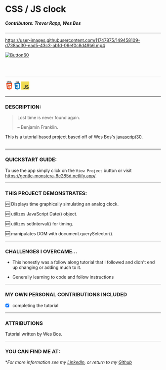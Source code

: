 # CSS / JS clock


##### Contributors: Trevor Rapp, Wes Bos

 ---


https://user-images.githubusercontent.com/11747875/149458109-d738ac30-ead5-43c3-ab1d-06ef0c8d49b6.mp4

[![Button60](https://user-images.githubusercontent.com/11747875/145134031-63e505b6-c009-4e4b-8bd6-bc160c52c3f1.png)](https://trrapp12.github.io/CSS_JS_clock/)

<br>
<br>


---

<img align="left" alt="HTML5" width="26px" src="https://raw.githubusercontent.com/github/explore/80688e429a7d4ef2fca1e82350fe8e3517d3494d/topics/html/html.png" />
<img align="left" alt="CSS3" width="26px" src="https://raw.githubusercontent.com/github/explore/80688e429a7d4ef2fca1e82350fe8e3517d3494d/topics/css/css.png" />
<img align="left" alt="JavaScript" width="26px" src="https://raw.githubusercontent.com/github/explore/80688e429a7d4ef2fca1e82350fe8e3517d3494d/topics/javascript/javascript.png" />
<br>
<br>

---

### DESCRIPTION:

>Lost time is never found again.
>
>– Benjamin Franklin.

This is a tutorial based project based off of Wes Bos's [javascript30](https://javascript30.com/).
<br>
<br>

---

### QUICKSTART GUIDE: 

To use the app simply click on the ```View Project``` button or visit https://gentle-monstera-8c285d.netlify.app/. 

---

### THIS PROJECT DEMONSTRATES:

🆕  Displays time graphically simulating an analog clock.

🆕 utilizes JavaScript Date() object.

🆕 utilizes setInterval() for timing.

🆕 manipulates DOM with document.querySelector().

---

### CHALLENGES I OVERCAME...

* This honestly was a follow along tutorial that I followed and didn't end up changing or adding much to it.

* Generally learning to code and follow instructions

---

### MY OWN PERSONAL CONTRIBUTIONS INCLUDED 

- [X] completing the tutorial

---

### ATTRIBUTIONS

Tutorial written by Wes Bos.

---

### YOU CAN FIND ME AT:

\**For more information see my [LinkedIn](https://www.linkedin.com/in/trevor-rapp-042a1037), or return to my [Github](https://github.com/trrapp12)*


